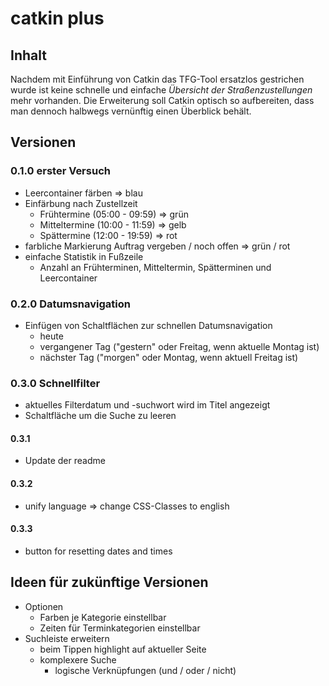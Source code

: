 # catkin plus

## Inhalt

Nachdem mit Einführung von Catkin das TFG-Tool ersatzlos gestrichen wurde ist keine schnelle und einfache _Übersicht der Straßenzustellungen_ mehr vorhanden.
Die Erweiterung soll Catkin optisch so aufbereiten, dass man dennoch halbwegs vernünftig einen Überblick behält.

## Versionen

### 0.1.0 erster Versuch

- Leercontainer färben => blau
- Einfärbung nach Zustellzeit
  - Frühtermine (05:00 - 09:59) => grün
  - Mitteltermine (10:00 - 11:59) => gelb
  - Spättermine (12:00 - 19:59) => rot
- farbliche Markierung Auftrag vergeben / noch offen => grün / rot
- einfache Statistik in Fußzeile
  - Anzahl an Frühterminen, Mitteltermin, Spätterminen und Leercontainer

### 0.2.0 Datumsnavigation

- Einfügen von Schaltflächen zur schnellen Datumsnavigation
  - heute
  - vergangener Tag ("gestern" oder Freitag, wenn aktuelle Montag ist)
  - nächster Tag ("morgen" oder Montag, wenn aktuell Freitag ist)

### 0.3.0 Schnellfilter

- aktuelles Filterdatum und -suchwort wird im Titel angezeigt
- Schaltfläche um die Suche zu leeren

#### 0.3.1

- Update der readme

#### 0.3.2

- unify language => change CSS-Classes to english

#### 0.3.3

- button for resetting dates and times

## Ideen für zukünftige Versionen

- Optionen
  - Farben je Kategorie einstellbar
  - Zeiten für Terminkategorien einstellbar
- Suchleiste erweitern
  - beim Tippen highlight auf aktueller Seite
  - komplexere Suche
    - logische Verknüpfungen (und / oder / nicht)
